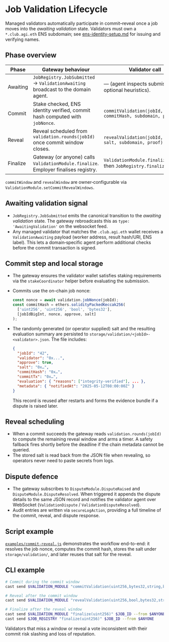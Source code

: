 # Job Validation Lifecycle

Managed validators automatically participate in commit–reveal once a job moves
into the *awaiting validation* state. Validators must own a
`*.club.agi.eth` ENS subdomain; see [ens-identity-setup.md](ens-identity-setup.md)
for issuing and verifying names.

## Phase overview

| Phase    | Gateway behaviour                                                                 | Validator call                                         |
| -------- | ---------------------------------------------------------------------------------- | ------------------------------------------------------ |
| Awaiting | `JobRegistry.JobSubmitted` → `ValidationAwaiting` broadcast to the domain agent.    | — (agent inspects submission, optional heuristics).    |
| Commit   | Stake checked, ENS identity verified, commit hash computed with `jobNonce`.        | `commitValidation(jobId, commitHash, subdomain, proof)`|
| Reveal   | Reveal scheduled from `validation.rounds(jobId)` once commit window closes.         | `revealValidation(jobId, approve, salt, subdomain, proof)`|
| Finalize | Gateway (or anyone) calls `ValidationModule.finalize`. Employer finalises registry. | `ValidationModule.finalize(jobId)` then `JobRegistry.finalize(jobId)` |

`commitWindow` and `revealWindow` are owner‑configurable via
`ValidationModule.setCommitRevealWindows`.

## Awaiting validation signal

* `JobRegistry.JobSubmitted` emits the canonical transition to the
  *awaiting validation* state. The gateway rebroadcasts this as
  `type: 'AwaitingValidation'` on the websocket feed.
* Any managed validator that matches the `.club.agi.eth` wallet receives a
  `ValidationAwaiting` payload (worker address, result hash/URI, ENS label).
  This lets a domain‑specific agent perform additional checks before the
  commit transaction is signed.

## Commit step and local storage

* The gateway ensures the validator wallet satisfies staking requirements via
  the `stakeCoordinator` helper before evaluating the submission.
* Commits use the on-chain job nonce:

  ```ts
  const nonce = await validation.jobNonce(jobId);
  const commitHash = ethers.solidityPackedKeccak256(
    ['uint256', 'uint256', 'bool', 'bytes32'],
    [jobIdBigInt, nonce, approve, salt]
  );
  ```

* The randomly generated (or operator supplied) salt and the resulting
  evaluation summary are persisted to
  `storage/validation/<jobId>-<validator>.json`. The file includes:

  ```json
  {
    "jobId": "42",
    "validator": "0x...",
    "approve": true,
    "salt": "0x…",
    "commitHash": "0x…",
    "commitTx": "0x…",
    "evaluation": { "reasons": ["integrity-verified"], ... },
    "metadata": { "notifiedAt": "2025-05-12T08:00:00Z" }
  }
  ```

  This record is reused after restarts and forms the evidence bundle if a
  dispute is raised later.

## Reveal scheduling

* When a commit succeeds the gateway reads `validation.rounds(jobId)` to compute
  the remaining reveal window and arms a timer. A safety fallback fires shortly
  before the deadline if the chain metadata cannot be queried.
* The stored salt is read back from the JSON file when revealing, so operators
  never need to paste secrets from logs.

## Dispute defence

* The gateway subscribes to `DisputeModule.DisputeRaised` and
  `DisputeModule.DisputeResolved`. When triggered it appends the dispute
  details to the same JSON record and notifies the validator agent over
  WebSocket (`ValidationDispute` / `ValidationDisputeResolved`).
* Audit entries are written via `secureLogAction`, providing a full timeline of
  the commit, reveal, and dispute response.

## Script example

[`examples/commit-reveal.js`](../examples/commit-reveal.js) demonstrates the
workflow end-to-end: it resolves the job nonce, computes the commit hash, stores
the salt under `storage/validation/`, and later reuses that salt for the reveal.

## CLI example

```bash
# Commit during the commit window
cast send $VALIDATION_MODULE "commitValidation(uint256,bytes32,string,bytes32[])" $JOB_ID 0xCOMMIT '' [] --from $VALIDATOR

# Reveal after the commit window
cast send $VALIDATION_MODULE "revealValidation(uint256,bool,bytes32,string,bytes32[])" $JOB_ID true 0xSALT '' [] --from $VALIDATOR

# Finalize after the reveal window
cast send $VALIDATION_MODULE "finalize(uint256)" $JOB_ID --from $ANYONE
cast send $JOB_REGISTRY "finalize(uint256)" $JOB_ID --from $ANYONE
```

Validators that miss a window or reveal a vote inconsistent with their commit
risk slashing and loss of reputation.
